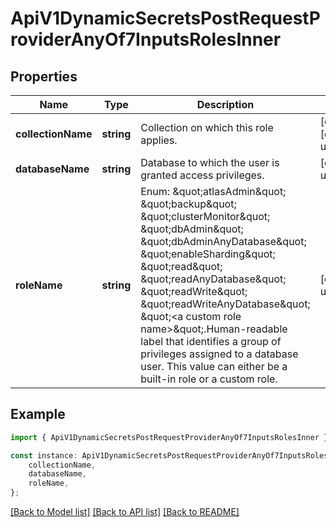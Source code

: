 # ApiV1DynamicSecretsPostRequestProviderAnyOf7InputsRolesInner


## Properties

Name | Type | Description | Notes
------------ | ------------- | ------------- | -------------
**collectionName** | **string** | Collection on which this role applies. | [optional] [default to undefined]
**databaseName** | **string** | Database to which the user is granted access privileges. | [default to undefined]
**roleName** | **string** |  Enum: \&quot;atlasAdmin\&quot; \&quot;backup\&quot; \&quot;clusterMonitor\&quot; \&quot;dbAdmin\&quot; \&quot;dbAdminAnyDatabase\&quot; \&quot;enableSharding\&quot; \&quot;read\&quot; \&quot;readAnyDatabase\&quot; \&quot;readWrite\&quot; \&quot;readWriteAnyDatabase\&quot; \&quot;&lt;a custom role name&gt;\&quot;.Human-readable label that identifies a group of privileges assigned to a database user. This value can either be a built-in role or a custom role. | [default to undefined]

## Example

```typescript
import { ApiV1DynamicSecretsPostRequestProviderAnyOf7InputsRolesInner } from './api';

const instance: ApiV1DynamicSecretsPostRequestProviderAnyOf7InputsRolesInner = {
    collectionName,
    databaseName,
    roleName,
};
```

[[Back to Model list]](../README.md#documentation-for-models) [[Back to API list]](../README.md#documentation-for-api-endpoints) [[Back to README]](../README.md)
